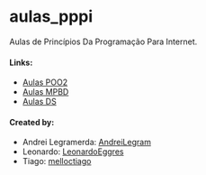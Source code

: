 # aulas_pppi
Aulas de Princípios Da Programação Para Internet.

#### Links:
- [Aulas POO2](https://github.com/AndreiLegram/aulas_poo2)
- [Aulas MPBD](https://github.com/AndreiLegram/aulas_mpbd)
- [Aulas DS](https://github.com/AndreiLegram/aulas_ds)

#### Created by:

- Andrei Legramerda: [AndreiLegram](https://github.com/AndreiLegram)
- Leonardo: [LeonardoEggres](https://github.com/LeonardoEggres)
- Tiago: [melloctiago](https://github.com/melloctiago)
